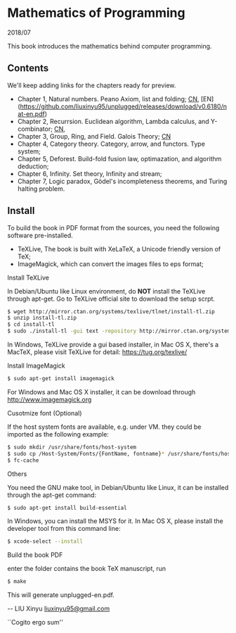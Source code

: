 Mathematics of Programming
====

2018/07

This book introduces the mathematics behind computer programming.

Contents
--------

We'll keep adding links for the chapters ready for preview.

- Chapter 1, Natural numbers. Peano Axiom, list and folding; [CN](https://github.com/liuxinyu95/unplugged/releases/download/v0.6180/nat-zh-cn.pdf), [EN] (https://github.com/liuxinyu95/unplugged/releases/download/v0.6180/nat-en.pdf)
- Chapter 2, Recurrsion. Euclidean algorithm, Lambda calculus, and Y-combinator; [CN](https://github.com/liuxinyu95/unplugged/releases/download/v0.61801/recursion-zh-cn.pdf),
- Chapter 3, Group, Ring, and Field. Galois Theory; [CN](https://github.com/liuxinyu95/unplugged/releases/download/v0.61802/algebra-zh-cn.pdf)
- Chapter 4, Category theory. Category, arrow, and functors. Type system;
- Chapter 5, Deforest. Build-fold fusion law, optimazation, and algorithm deduction;
- Chapter 6, Infinity. Set theory, Infinity and stream;
- Chapter 7, Logic paradox, Gödel's incompleteness theorems, and Turing halting problem.

Install
--------

To build the book in PDF format from the sources, you need
the following software pre-installed.

- TeXLive, The book is built with XeLaTeX, a Unicode friendly version of TeX;
- ImageMagick, which can convert the images files to eps format;

Install TeXLive

In Debian/Ubuntu like Linux environment, do **NOT** install the TeXLive through apt-get. Go to TeXLive official site to download the setup scrpt.

```bash
$ wget http://mirror.ctan.org/systems/texlive/tlnet/install-tl.zip
$ unzip install-tl.zip
$ cd install-tl
$ sudo ./install-tl -gui text -repository http://mirror.ctan.org/systems/texlive/tlnet
```

In Windows, TeXLive provide a gui based installer, in Mac OS X, there's a MacTeX, please visit TeXLive for detail:
https://tug.org/texlive/

Install ImageMagick

```bash
$ sudo apt-get install imagemagick
```

For Windows and Mac OS X installer, it can be download through http://www.imagemagick.org

Cusotmize font (Optional)

If the host system fonts are available, e.g. under VM. they
could be imported as the following example:

```bash
$ sudo mkdir /usr/share/fonts/host-system
$ sudo cp /Host-System/Fonts/{FontName, fontname}* /usr/share/fonts/host-system/
$ fc-cache
```

Others

You need the GNU make tool, in Debian/Ubuntu like Linux, it can be installed through the apt-get command:

```bash
$ sudo apt-get install build-essential
```

In Windows, you can install the MSYS for it. In Mac OS X, please install the developer tool from this command line:

```bash
$ xcode-select --install
```

Build the book PDF

enter the folder contains the book TeX manuscript, run

```bash
$ make
```

This will generate unplugged-en.pdf.

--
LIU Xinyu
liuxinyu95@gmail.com

``Cogito ergo sum''

